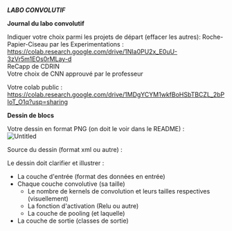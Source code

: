 ***LABO CONVOLUTIF***  

**Journal du labo convolutif**  

Indiquer votre choix parmi les projets de départ (effacer les autres): 
Roche-Papier-Ciseau par les Experimentations : https://colab.research.google.com/drive/1NIa0PU2x_E0uU-3zVr5m1EOs0rMLay-d  
ReCapp de CDRIN  
Votre choix de CNN approuvé par le professeur  

Votre colab public : https://colab.research.google.com/drive/1MDgYCYM1wkfBoHSbTBCZL_2bPIoT_O1q?usp=sharing

**Dessin de blocs**

Votre dessin en format PNG (on doit le voir dans le README) :  
![Untitled](https://github.com/user-attachments/assets/25f3bca2-49fd-434c-9989-1650f68fafa2)

Source du dessin (format xml ou autre) :  

Le dessin doit clarifier et illustrer :   
- La couche d'entrée (format des données en entrée)  
- Chaque couche convolutive (sa taille)  
  -  Le nombre de kernels de convolution et leurs tailles respectives (visuellement)  
  -  La fonction d'activation (Relu ou autre)  
  -  La couche de pooling (et laquelle)  
- La couche de sortie (classes de sortie)  

